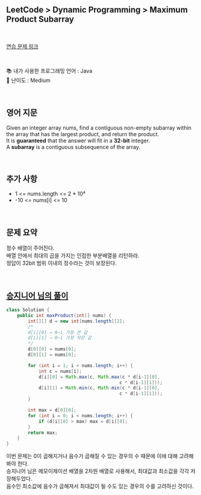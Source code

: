 ## **LeetCode > Dynamic Programming > Maximum Product Subarray**

</br>

[연습 문제 링크](https://leetcode.com/problems/maximum-product-subarray/)

</br>

📚 내가 사용한 프로그래밍 언어 : Java  
🎢 난이도 : Medium

</br>

## 영어 지문

Given an integer array nums, find a contiguous non-empty subarray within the array that has the largest product, and return the product.  
It is **guaranteed** that the answer will fit in a **32-bit** integer.  
A **subarray** is a contiguous subsequence of the array.

</br>

## 추가 사항

- 1 <= nums.length <= 2 \* 10⁴
- -10 <= nums[i] <= 10

</br>

## 문제 요약

정수 배열이 주어진다.  
배열 안에서 최대의 곱을 가지는 인접한 부분배열을 리턴하라.  
정답이 32bit 범위 이내의 정수라는 것이 보장된다.

</br>

## [승지니어 님의 풀이](https://www.youtube.com/watch?v=MGwd30-ZM6o&ab_channel=%EC%8A%B9%EC%A7%80%EB%8B%88%EC%96%B4Sengineer)

```java
class Solution {
    public int maxProduct(int[] nums) {
        int[][] d = new int[nums.length][2];
        /*
        d[i][0] → 0~i 가장 큰 값
        d[i][1] → 0~i 가장 작은 값
        */
        d[0][0] = nums[0];
        d[0][1] = nums[0];

        for (int i = 1; i < nums.length; i++) {
            int c = nums[i];
            d[i][0] = Math.max(c, Math.max(c * d[i-1][0],
                                          c * d[i-1][1]));
            d[i][1] = Math.min(c, Math.min(c * d[i-1][0],
                                          c * d[i-1][1]));
        }

        int max = d[0][0];
        for (int i = 0; i < nums.length; i++) {
            if (d[i][0] > max) max = d[i][0];
        }
        return max;
    }
}
```

이번 문제는 0이 곱해지거나 음수가 곱해질 수 있는 경우의 수 때문에 이에 대해 고려해봐야 한다.  
승지니어 님은 메모이제이션 배열을 2차원 배열로 사용해서, 최대값과 최소값을 각각 저장해두었다.  
음수인 최소값에 음수가 곱해져서 최대값이 될 수도 있는 경우의 수를 고려하신 것이다.
